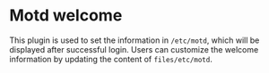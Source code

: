 # Motd welcome

This plugin is used to set the information in `/etc/motd`, which will be displayed after successful login. Users can customize the welcome information by updating the content of `files/etc/motd`.